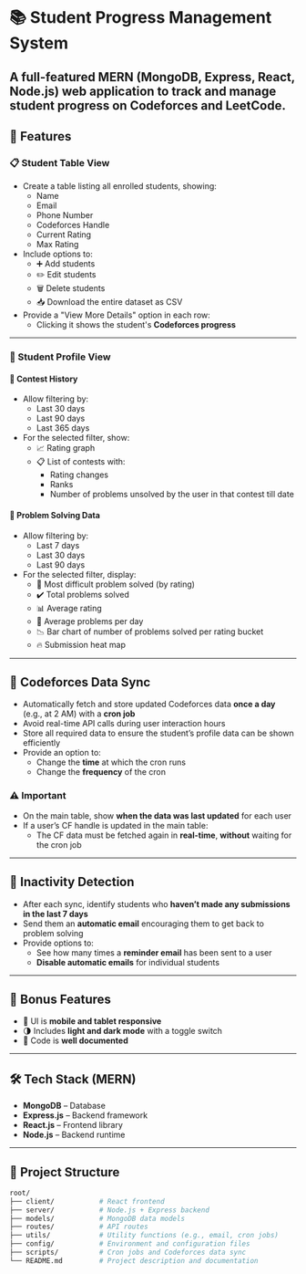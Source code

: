 # 📚 Student Progress Management System

## A full-featured MERN (MongoDB, Express, React, Node.js) web application to track and manage student progress on **Codeforces and LeetCode**.

## 🧾 Features

### 📋 Student Table View

- Create a table listing all enrolled students, showing:
  - Name
  - Email
  - Phone Number
  - Codeforces Handle
  - Current Rating
  - Max Rating
- Include options to:
  - ➕ Add students
  - ✏️ Edit students
  - 🗑️ Delete students
  - 📥 Download the entire dataset as CSV
- Provide a "View More Details" option in each row:
  - Clicking it shows the student's **Codeforces progress**

---

### 👤 Student Profile View

#### 🏁 Contest History

- Allow filtering by:
  - Last 30 days
  - Last 90 days
  - Last 365 days
- For the selected filter, show:
  - 📈 Rating graph
  - 📋 List of contests with:
    - Rating changes
    - Ranks
    - Number of problems unsolved by the user in that contest till date

#### 🧠 Problem Solving Data

- Allow filtering by:
  - Last 7 days
  - Last 30 days
  - Last 90 days
- For the selected filter, display:
  - 🧩 Most difficult problem solved (by rating)
  - ✔️ Total problems solved
  - 📊 Average rating
  - 📅 Average problems per day
  - 📉 Bar chart of number of problems solved per rating bucket
  - 🔥 Submission heat map

---

## 🔁 Codeforces Data Sync

- Automatically fetch and store updated Codeforces data **once a day** (e.g., at 2 AM) with a **cron job**
- Avoid real-time API calls during user interaction hours
- Store all required data to ensure the student’s profile data can be shown efficiently
- Provide an option to:
  - Change the **time** at which the cron runs
  - Change the **frequency** of the cron

### ⚠️ Important

- On the main table, show **when the data was last updated** for each user
- If a user’s CF handle is updated in the main table:
  - The CF data must be fetched again in **real-time**, **without** waiting for the cron job

---

## 🚨 Inactivity Detection

- After each sync, identify students who **haven’t made any submissions in the last 7 days**
- Send them an **automatic email** encouraging them to get back to problem solving
- Provide options to:
  - See how many times a **reminder email** has been sent to a user
  - **Disable automatic emails** for individual students

---

## 🌟 Bonus Features

- 📱 UI is **mobile and tablet responsive**
- 🌗 Includes **light and dark mode** with a toggle switch
- 🧾 Code is **well documented**

---

## 🛠️ Tech Stack (MERN)

- **MongoDB** – Database
- **Express.js** – Backend framework
- **React.js** – Frontend library
- **Node.js** – Backend runtime

---

## 📂 Project Structure

```bash
root/
├── client/           # React frontend
├── server/           # Node.js + Express backend
├── models/           # MongoDB data models
├── routes/           # API routes
├── utils/            # Utility functions (e.g., email, cron jobs)
├── config/           # Environment and configuration files
├── scripts/          # Cron jobs and Codeforces data sync
└── README.md         # Project description and documentation
```
